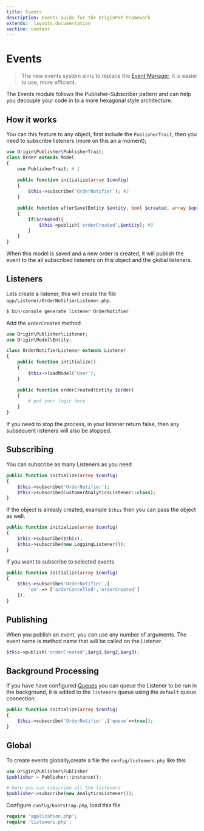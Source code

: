 ```yaml
---
title: Events
description: Events Guide for the OriginPHP Framework
extends: _layouts.documentation
section: content
---
```

# Events

> The new events system aims to replace the [Event Manager](/docs/event-manager), it is easier to use, more efficient.

The Events module follows the Publisher-Subscriber pattern and can help you decouple your code in to a more hexagonal style architecture.

## How it works

You can this feature to any object, first include the `PublisherTrait`, then you need to subscribe listeners (more on this an a moment);

```php
use Origin\Publisher\PublisherTrait;
class Order extends Model
{
    use PublisherTrait; # 1
    
    public function initialize(array $config)
    {
        $this->subscribe('OrderNotifier'); #2
    }

    public function afterSave(Entity $entity, bool $created, array $options = [])
    {
        if($created){
            $this->publish('orderCreated',$entity); #3
        }
    }
}
```

When this model is saved and a new order is created, it will publish the event to the all subscribed listeners on this object and the global listeners.

## Listeners

Lets create a listener, this will create the file  `app/Listener/OrderNotifierListener.php`.

```php
$ bin/console generate listener OrderNotifier
```

Add the `orderCreated` method

```php
use Origin\Publisher\Listener;
use Origin\Model\Entity;

class OrderNotifierListener extends Listener
{
    public function intitialize()
    {
        $this->loadModel('User');
    }

    public function orderCreated(Entity $order)
    {
        # put your logic here
    }
}
```

If you need to stop the process, in your listener return false, then any subsequent listeners will also be stopped.

## Subscribing

You can subscribe as many Listeners as you need

```php
public function initialize(array $config)
{
    $this->subscribe('OrderNotifier');
    $this->subscribe(CustomerAnalyticsListener::class);
}
```

If the object is already created, example `$this` then you can pass the object as well.

```php
public function initialize(array $config)
{
    $this->subscribe($this);
    $this->subscribe(new LoggingListener());
}
```

If you want to subscribe to selected events

```php
public function initialize(array $config)
{
    $this->subscribe('OrderNotifier',[
        'on' => ['orderCancelled','orderCreated']
    ]);
}
```

## Publishing

When you publish an event, you can use any number of arguments. The event name is method name
that will be called on the Listener.

```php
$this->publish('orderCreated',$arg1,$arg2,$arg3);
```

## Background Processing

If you have have configured [Queues](/docs/queue) you can queue the Listener to be run in the background, it is added to the `listeners` queue using the `default` queue connection.

```php
public function initialize(array $config)
{
    $this->subscribe('OrderNotifier',['queue'=>true]);
}
```

## Global

To create events globally,create a file the `config/listeners.php` like this

```php
use Origin\Publisher\Publisher
$publisher = Publisher::instance();

# here you can subscribe all the listeners
$publisher->subscribe(new AnalyticsListener());
```

Configure `config/bootstrap.php`, load this file

```php
require 'application.php';
require 'listeners.php`;
```